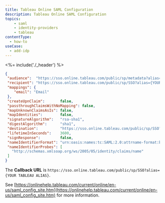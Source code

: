 ```yaml
---
title: Tableau Online SAML Configuration
description: Tableau Online SAML Configuration
topics:
    - saml
    - identity-providers
    - tableau
contentType:
  - how-to
useCase:
  - add-idp
---
```


<%= include('./_header') %>

```json
{
 "audience":  "https://sso.online.tableau.com/public/sp/metadata?alias={YOUR TABLEAU ALIAS}",
 "recipient": "https://sso.online.tableau.com/public/sp/SSO?alias={YOUR TABLEAU ALIAS}",
 "mappings": {
    "email": "Email"
 },
 "createUpnClaim":       false,
 "passthroughClaimsWithNoMapping": false,
 "mapUnknownClaimsAsIs": false,
 "mapIdentities":        false,
 "signatureAlgorithm":   "rsa-sha1",
 "digestAlgorithm":      "sha1",
 "destination":          "https://sso.online.tableau.com/public/sp/SSO?alias={YOUR TABLEAU ALIAS}",
 "lifetimeInSeconds":    3600,
 "signResponse":         false,
 "nameIdentifierFormat": "urn:oasis:names:tc:SAML:2.0:attrname-format:basic",
 "nameIdentifierProbes": [
   "http://schemas.xmlsoap.org/ws/2005/05/identity/claims/name"
 ]
}
```

The **Callback URL** is `https://sso.online.tableau.com/public/sp/SSO?alias={YOUR TABLEAU ALIAS}`.

See [https://onlinehelp.tableau.com/current/online/en-us/saml_config_site.htm](https://onlinehelp.tableau.com/current/online/en-us/saml_config_site.htm) for more information.
